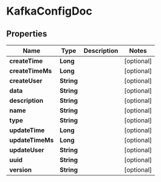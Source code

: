 # KafkaConfigDoc

## Properties
Name | Type | Description | Notes
------------ | ------------- | ------------- | -------------
**createTime** | **Long** |  |  [optional]
**createTimeMs** | **Long** |  |  [optional]
**createUser** | **String** |  |  [optional]
**data** | **String** |  |  [optional]
**description** | **String** |  |  [optional]
**name** | **String** |  |  [optional]
**type** | **String** |  |  [optional]
**updateTime** | **Long** |  |  [optional]
**updateTimeMs** | **Long** |  |  [optional]
**updateUser** | **String** |  |  [optional]
**uuid** | **String** |  |  [optional]
**version** | **String** |  |  [optional]
